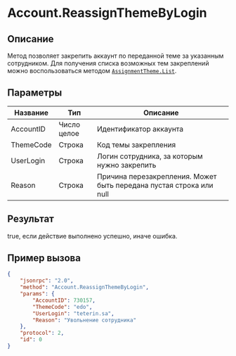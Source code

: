 # Account.ReassignThemeByLogin

## Описание

Метод позволяет закрепить аккаунт по переданной теме за указанным сотрудником. Для получения списка возможных тем закреплений можно воспользоваться методом [`AssignmentTheme.List`](AssignmentTheme-List.md).

## Параметры

| Название   | Тип          | Описание                                                                 |
|------------|--------------|--------------------------------------------------------------------------|
| AccountID | Число целое | Идентификатор аккаунта                                                  |
| ThemeCode | Строка      | Код темы закрепления                                                     |
| UserLogin | Строка      | Логин сотрудника, за которым нужно закрепить                             |
| Reason    | Строка      | Причина перезакрепления. Может быть передана пустая строка или null      |

## Результат

true, если действие выполнено успешно, иначе ошибка.

## Пример вызова

```json
{
    "jsonrpc": "2.0",
    "method": "Account.ReassignThemeByLogin",
    "params": {
        "AccountID": 730157,
        "ThemeCode": "edo",
        "UserLogin": "teterin.sa",
        "Reason": "Увольнение сотрудника"
    },
    "protocol": 2,
    "id": 0
}